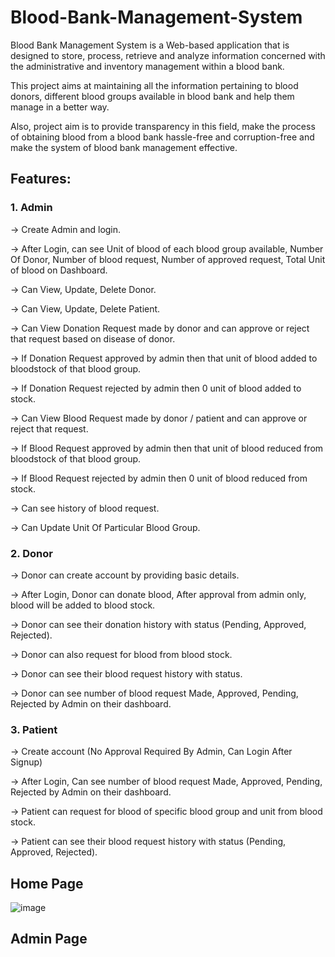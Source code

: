 # Blood-Bank-Management-System
Blood Bank Management System is a Web-based application that is designed to store, process, retrieve and analyze information concerned with the administrative and inventory management within a blood bank.

This project aims at maintaining all the information pertaining to blood donors, different blood groups available in blood bank and help them manage in a better way.

Also, project aim is to provide transparency in this field, make the process of obtaining blood from a blood bank hassle-free and corruption-free and make  the system of blood bank management effective. 

## Features:

### 1. Admin
-> Create Admin and login.

-> After Login, can see Unit of blood of each blood group available, Number Of Donor, Number of blood request, Number of approved request, Total Unit of blood on Dashboard.

-> Can View, Update, Delete Donor.

-> Can View, Update, Delete Patient.

-> Can View Donation Request made by donor and can approve or reject that request based on disease of donor.

-> If Donation Request approved by admin then that unit of blood added to bloodstock of that blood group.

-> If Donation Request rejected by admin then 0 unit of blood added to stock.

-> Can View Blood Request made by donor / patient and can approve or reject that request.

-> If Blood Request approved by admin then that unit of blood reduced from bloodstock of that blood group.

-> If Blood Request rejected by admin then 0 unit of blood reduced from stock.

-> Can see history of blood request.

-> Can Update Unit Of Particular Blood Group.

### 2. Donor
-> Donor can create account by providing basic details.

-> After Login, Donor can donate blood, After approval from admin only, blood will be added to blood stock.

-> Donor can see their donation history with status (Pending, Approved, Rejected).

-> Donor can also request for blood from blood stock.

-> Donor can see their blood request history with status.

-> Donor can see number of blood request Made, Approved, Pending, Rejected by Admin on their dashboard.

### 3. Patient

-> Create account (No Approval Required By Admin, Can Login After Signup)

-> After Login, Can see number of blood request Made, Approved, Pending, Rejected by Admin on their dashboard.

-> Patient can request for blood of specific blood group and unit from blood stock.

-> Patient can see their blood request history with status (Pending, Approved, Rejected).

## Home Page
![image](https://user-images.githubusercontent.com/67548404/165465610-b2e03664-0962-48ae-8470-02a8b9e3473c.png)

## Admin Page
